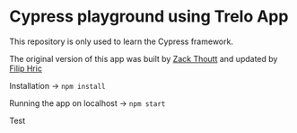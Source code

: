 # Cypress playground using Trelo App

This repository is only used to learn the Cypress framework.

The original version of this app was built by [Zack Thoutt](https://github.com/zackthoutt/vue-trello) and updated by [Filip Hric](https://github.com/filiphric/trelloapp)


Installation -> `npm install`

Running the app on localhost -> `npm start`

Test
